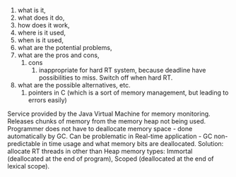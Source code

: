 1. what is it, 
2. what does it do, 
3. how does it work, 
4. where is it used, 
5. when is it used, 
6. what are the potential problems, 
7. what are the pros and cons, 
	1. cons
		1. inappropriate for hard RT system, because deadline have possibilities to miss. Switch off when hard RT. 
8. what are the possible alternatives, etc.
	1. pointers in C (which is a sort of memory management, but leading to errors easily)



Service provided by the Java Virtual Machine for memory monitoring. Releases chunks of memory from the memory heap not being used. Programmer does not have to deallocate memory space - done automatically by GC. Can be problematic in Real-time application - GC non-predictable in time usage and what memory bits are deallocated. Solution: allocate RT threads in other than Heap memory types: Immortal (deallocated at the end of program), Scoped (deallocated at the end of lexical scope).